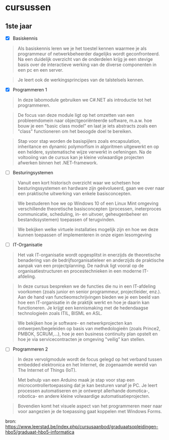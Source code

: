 # cursussen

## 1ste jaar

- [x] Basiskennis
>Als basiskennis leren we je het toestel kennen waarmee je als programmeur of netwerkbeheerder dagelijks wordt geconfronteerd. 
>Na een duidelijk overzicht van de onderdelen krijg je een stevige basis over de interactieve werking van de diverse componenten in een pc en een server. 

>Je leert ook de werkingsprincipes van de talstelsels kennen.
- [x] Programmeren 1
>In deze labomodule gebruiken we C#.NET als introductie tot het programmeren.

>De focus van deze module ligt op het omzetten van een probleemdomein naar objectgeoriënteerde software, m.a.w. hoe bouw je een "basic class model" en laat je iets abstracts zoals een "class" functioneren om het beoogde doel te bereiken.

>Stap voor stap worden de basispijlers zoals encapsulation, inheritance en dynamic polymorfism in algoritmen uitgewerkt en op een heldere, systematische wijze verwerkt in oefeningen.
>Na de voltooiing van de cursus kan je kleine volwaardige projecten afwerken binnen het .NET-framework.
- [ ] Besturingsystemen
>Vanuit een kort historisch overzicht waar we schetsen hoe besturingssystemen en hardware zijn geëvolueerd, gaan we over naar een praktische uitwerking van enkele basisconcepten.

>We bestuderen hoe we op Windows 10 of een Linux Mint omgeving verschillende theoretische basisconcepten (processen, ineterproces communicatie, scheduling, in- en uitvoer, geheugenbeheer en bestandssystemen) toepassen of terugvinden.

>We bekijken welke virtuele installaties mogelijk zijn en hoe we deze kunnen toepassen of implementeren in onze eigen lesomgeving
- [ ] IT-Organisatie
>Het vak IT-organisatie wordt opgesplitst in enerzijds de theoretische benadering van de bedrijfsorganisatieleer en anderzijds de praktische aanpak van een projectplanning. De nadruk ligt vooral op de organisatiestructuren en procestechnieken in een moderne IT-afdeling.

>In deze cursus bespreken we de functies die nu in een IT-afdeling voorkomen (zoals junior en senior programmeur, projectleider, enz.). Aan de hand van functieomschrijvingen bieden we je een beeld van hoe een IT-organisatie in de praktijk werkt en hoe je daarin kan functioneren. Je krijgt een kennismaking met de hedendaagse technologieën zoals ITIL, BISML en ASL.

>We bekijken hoe je software- en netwerkprojecten kan ontwerpen/begeleiden op basis van methedologieën (zoals Prince2, PMBOK, SCRUM,...), hoe je een business continuity plan opstelt en hoe je via servicecontracten je omgeving "veilig" kan stellen.
- [ ] Programmeren 2
>In deze vervolgmodule wordt de focus gelegd op het verband tussen embedded elektronica en het Internet, de zogenaamde wereld van The Internet of Things (IoT).

>Met behulp van een Arduino maak je stap voor stap een microcontrollertoepassing dat je kan besturen vanaf je PC. Je leert processen automatiseren en je ontwerpt allerhande domotica-, robotica- en andere kleine volwaardige automatisatieprojecten.

>Bovendien komt het visuele aspect van het programmeren meer naar voor aangezien je de toepassing gaat koppelen met Windows Forms.

bron: https://www.leerstad.be/index.php/cursusaanbod/graduaatsopleidingen-hbo5/graduaat-hbo5-informatica
